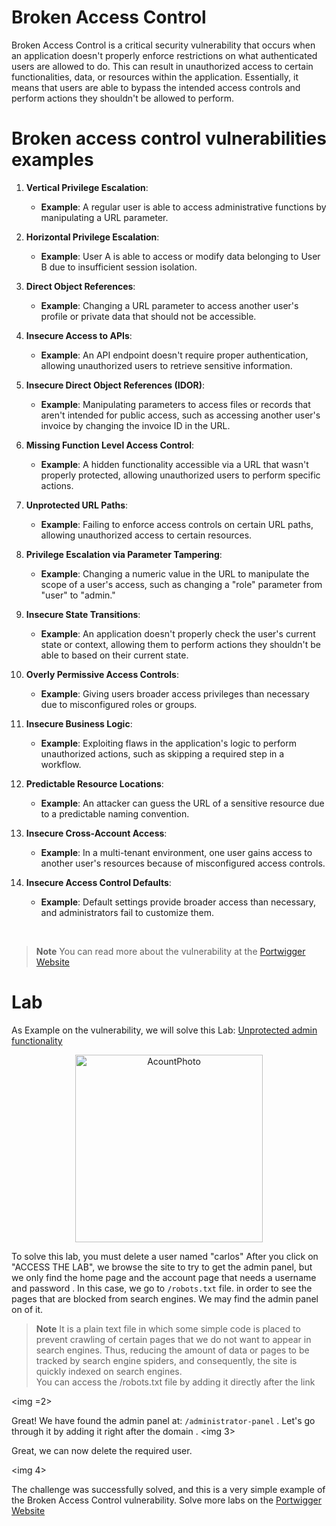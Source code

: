 # Broken Access Control

Broken Access Control is a critical security vulnerability that occurs when an application doesn't properly enforce restrictions on what authenticated users are allowed to do. This can result in unauthorized access to certain functionalities, data, or resources within the application. Essentially, it means that users are able to bypass the intended access controls and perform actions they shouldn't be allowed to perform.



#  Broken access control vulnerabilities examples

1. **Vertical Privilege Escalation**:
   - **Example**: A regular user is able to access administrative functions by manipulating a URL parameter.

2. **Horizontal Privilege Escalation**:
   - **Example**: User A is able to access or modify data belonging to User B due to insufficient session isolation.

3. **Direct Object References**:
   - **Example**: Changing a URL parameter to access another user's profile or private data that should not be accessible.

4. **Insecure Access to APIs**:
   - **Example**: An API endpoint doesn't require proper authentication, allowing unauthorized users to retrieve sensitive information.

5. **Insecure Direct Object References (IDOR)**:
   - **Example**: Manipulating parameters to access files or records that aren't intended for public access, such as accessing another user's invoice by changing the invoice ID in the URL.

6. **Missing Function Level Access Control**:
   - **Example**: A hidden functionality accessible via a URL that wasn't properly protected, allowing unauthorized users to perform specific actions.

7. **Unprotected URL Paths**:
   - **Example**: Failing to enforce access controls on certain URL paths, allowing unauthorized access to certain resources.

8. **Privilege Escalation via Parameter Tampering**:
   - **Example**: Changing a numeric value in the URL to manipulate the scope of a user's access, such as changing a "role" parameter from "user" to "admin."

9. **Insecure State Transitions**:
   - **Example**: An application doesn't properly check the user's current state or context, allowing them to perform actions they shouldn't be able to based on their current state.

10. **Overly Permissive Access Controls**:
    - **Example**: Giving users broader access privileges than necessary due to misconfigured roles or groups.

11. **Insecure Business Logic**:
    - **Example**: Exploiting flaws in the application's logic to perform unauthorized actions, such as skipping a required step in a workflow.

12. **Predictable Resource Locations**:
    - **Example**: An attacker can guess the URL of a sensitive resource due to a predictable naming convention.

13. **Insecure Cross-Account Access**:
    - **Example**: In a multi-tenant environment, one user gains access to another user's resources because of misconfigured access controls.

14. **Insecure Access Control Defaults**:
    - **Example**: Default settings provide broader access than necessary, and administrators fail to customize them.

<br/>

> **Note**
You can read more about the vulnerability at the [Portwigger Website](https://portswigger.net/web-security/access-control#:~:text=Broken%20access%20control%20vulnerabilities%20exist,to%20be%20able%20to%20access.)

# Lab

As Example on the vulnerability, we will solve this Lab: [Unprotected admin functionality](https://portswigger.net/web-security/access-control/lab-unprotected-admin-functionality)

<p align="center">
<img src="https://blogger.googleusercontent.com/img/b/R29vZ2xl/AVvXsEg5q8LF-tEDDk5tryh5jiI-w-zDLzJzgcgN1v5vqlarTAKh5jiwctaLl7quBCvbRAEOzsDNhuk9_ytOIBtGr1ABKL6YPKbhusNVLwObYAT6v6jMpFy93vPzR38I-D8iEOE3jXs6q2YzjFLk7a2ObSdRMrGLdUqKU1z57UX55EJHYNAve8Ftu1Oiz9uDyBY/s1382/1.PNG" alt="AcountPhoto" height="300" >
</p>

To solve this lab, you must delete a user named "carlos"
After you click on "ACCESS THE LAB", we browse the site to try to get the admin panel, but we only find the home page and the account page that needs a username and password .
In this case, we go to ``/robots.txt`` file. in order to see the pages that are blocked from search engines. We may find the admin panel on of it. <br>
> **Note**
 It is a plain text file in which some simple code is placed to prevent crawling of certain pages that we do not want to appear in search engines. Thus, reducing the amount of data or pages to be tracked by search engine spiders, and consequently, the site is quickly indexed on search engines. <br/> You can access the /robots.txt file by adding it directly after the link


<img =2>

Great! We have found the admin panel at: ``/administrator-panel`` . Let's go through it by adding it right after the domain .
<img 3>


Great, we can now delete the required user.
 
 <img 4>
 
The challenge was successfully solved, and this is a very simple example of the Broken Access Control vulnerability. Solve more labs on the [Portwigger Website](https://portswigger.net/web-security/all-labs#access-control-vulnerabilities)










































